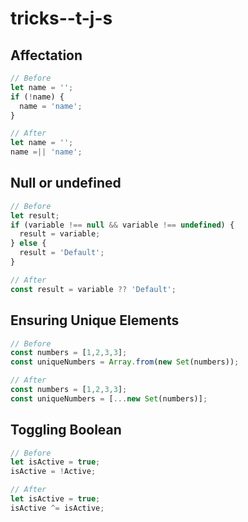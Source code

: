 # tricks--t-j-s
## Affectation
```typescript
// Before
let name = '';
if (!name) {
  name = 'name';
}

// After
let name = '';
name =|| 'name';
```
## Null or undefined
```typescript
// Before
let result;
if (variable !== null && variable !== undefined) {
  result = variable;
} else {
  result = 'Default';
}

// After
const result = variable ?? 'Default';
```
## Ensuring Unique Elements
```typescript
// Before
const numbers = [1,2,3,3];
const uniqueNumbers = Array.from(new Set(numbers));

// After
const numbers = [1,2,3,3];
const uniqueNumbers = [...new Set(numbers)];
```
## Toggling Boolean
```typescript
// Before
let isActive = true;
isActive = !Active;

// After
let isActive = true;
isActive ^= isActive;
``` 

